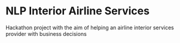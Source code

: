 # NLP Interior Airline Services

Hackathon project with the aim of helping an airline interior services provider with business decisions
